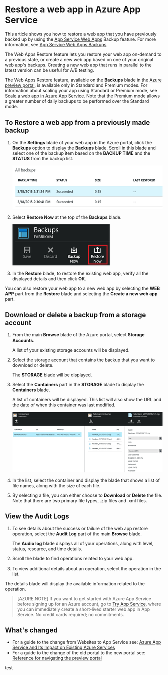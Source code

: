 <properties 
	pageTitle="Restore a web app in Azure App Service" 
	description="Learn how to restore your web app from a backup." 
	services="app-service\web" 
	documentationCenter="" 
	authors="cephalin" 
	manager="wpickett" 
	editor="jimbe"/>

<tags 
	ms.service="app-service-web" 
	ms.workload="web" 
	ms.tgt_pltfrm="na" 
	ms.devlang="na" 
	ms.topic="article" 
	ms.date="07/03/2015" 
	ms.author="cephalin"/>

# Restore a web app in Azure App Service

This article shows you how to restore a web app that you have previously backed up by using the [App Service Web Apps](http://go.microsoft.com/fwlink/?LinkId=529714) Backup feature. For more information, see [App Service Web Apps Backups](web-sites-backup.md). 

The Web Apps Restore feature lets you restore your web app on-demand to a previous state, or create a new web app based on one of your original web app's backups. Creating a new web app that runs in parallel to the latest version can be useful for A/B testing.

The Web Apps Restore feature, available on the **Backups** blade in the [Azure preview portal](http://portal.azure.com), is available only in Standard and Premium modes. For information about scaling your app using Standard or Premium mode, see [Scale a web app in Azure App Service](web-sites-scale.md). 
Note that the Premium mode allows a greater number of daily backups to be performed over the Standard mode.

<a name="PreviousBackup"></a>
## To Restore a web app from a previously made backup

1. On the **Settings** blade of your web app in the Azure portal, click the **Backups** option to display the **Backups** blade. Scroll in this blade and select one of the backup item based on the **BACKUP TIME** and the **STATUS** from the backup list.
	
	![Choose backup source][ChooseBackupSource]
	
2. Select **Restore Now** at the top of the **Backups** blade. 

	![Choose restore now][ChooseRestoreNow]

3. In the **Restore** blade, to restore the existing web app, verify all the displayed details and then click **OK**. 
	
You can also restore your web app to a new web app by selecting the **WEB APP** part from the **Restore** blade and selecting the **Create a new web app** part.
	
<a name="StorageAccount"></a>
## Download or delete a backup from a storage account
	
1. From the main **Browse** blade of the Azure portal, select **Storage Accounts**.
	
	A list of your existing storage accounts will be displayed. 
	
2. Select the storage account that contains the backup that you want to download or delete.
	
	The **STORAGE** blade will be displayed.

3. Select the **Containers** part in the **STORAGE** blade to display the **Containers** blade.
	
	A list of containers will be displayed. This list will also show the URL and the date of when this container was last modified.
	
	![View Containers][ViewContainers]

4. In the list, select the container and display the blade that shows a list of file names, along with the size of each file.
	
5. By selecting a file, you can either choose to **Download** or **Delete** the file. Note that there are two primary file types, .zip files and .xml files. 

<a name="OperationLogs"></a>
## View the Audit Logs
	
1. To see details about the success or failure of the web app restore operation, select the **Audit Log** part of the main **Browse** blade. 
	
	The **Audio log** blade displays all of your operations, along with level, status, resource, and time details.
	
2. Scroll the blade to find operations related to your web app.
3. To view additional details about an operation, select the operation in the list.
	
The details blade will display the available information related to the operation.
	
>[AZURE.NOTE] If you want to get started with Azure App Service before signing up for an Azure account, go to [Try App Service](http://go.microsoft.com/fwlink/?LinkId=523751), where you can immediately create a short-lived starter web app in App Service. No credit cards required; no commitments.
	
## What's changed
* For a guide to the change from Websites to App Service see: [Azure App Service and Its Impact on Existing Azure Services](http://go.microsoft.com/fwlink/?LinkId=529714)
* For a guide to the change of the old portal to the new portal see: [Reference for navigating the preview portal](http://go.microsoft.com/fwlink/?LinkId=529715)

<!-- IMAGES -->
[ChooseBackupSource]: ./media/web-sites-restore/01ChooseBackupSource.png
[ChooseRestoreNow]: ./media/web-sites-restore/02ChooseRestoreNow.png
[ViewContainers]: ./media/web-sites-restore/03ViewContainers.png
[StorageAccountFile]: ./media/web-sites-restore/02StorageAccountFile.png
[BrowseCloudStorage]: ./media/web-sites-restore/03BrowseCloudStorage.png
[StorageAccountFileSelected]: ./media/web-sites-restore/04StorageAccountFileSelected.png
[ChooseRestoreSettings]: ./media/web-sites-restore/05ChooseRestoreSettings.png
[ChooseDBServer]: ./media/web-sites-restore/06ChooseDBServer.png
[RestoreToNewSQLDB]: ./media/web-sites-restore/07RestoreToNewSQLDB.png
[NewSQLDBConfig]: ./media/web-sites-restore/08NewSQLDBConfig.png
[RestoredContosoWebSite]: ./media/web-sites-restore/09RestoredContosoWebSite.png
[DashboardOperationLogsLink]: ./media/web-sites-restore/10DashboardOperationLogsLink.png
[ManagementServicesOperationLogsList]: ./media/web-sites-restore/11ManagementServicesOperationLogsList.png
[DetailsButton]: ./media/web-sites-restore/12DetailsButton.png
[OperationDetails]: ./media/web-sites-restore/13OperationDetails.png
 
test
